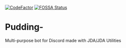 [![CodeFactor](https://www.codefactor.io/repository/github/shogatsu/pudding/badge?s=2f6c66005c17bd84357dd4654c9cb191d034d66c)](https://www.codefactor.io/repository/github/shogatsu/pudding)
[![FOSSA Status](https://app.fossa.com/api/projects/git%2Bgithub.com%2FShogatsu%2FNatsuho.svg?type=shield)](https://app.fossa.com/projects/git%2Bgithub.com%2FShogatsu%2FNatsuho?ref=badge_shield)
# Pudding-
Multi-purpose bot for Discord made with JDA/JDA Utilities

